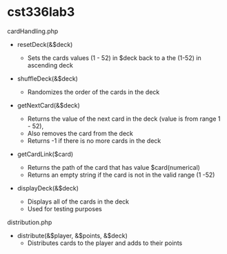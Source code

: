 # cst336lab3

cardHandling.php 
  - resetDeck(&$deck)
    + Sets the cards values (1 - 52) in $deck back to a the (1-52) in ascending deck
    
  - shuffleDeck(&$deck) 
    + Randomizes the order of the cards in the deck
    
  - getNextCard(&$deck) 
    + Returns the value of the next card in the deck (value is from range 1 - 52), 
    + Also removes the card from the deck
    + Returns -1 if there is no more cards in the deck
    
  - getCardLink($card) 
    + Returns the path of the card that has value $card(numerical)
    + Returns an empty string if the card is not in the valid range (1 -52)
    
  - displayDeck(&$deck) 
    + Displays all of the cards in the deck
    + Used for testing purposes
    
distribution.php
  - distribute(&$player, &$points, &$deck)
    + Distributes cards to the player and adds to their points